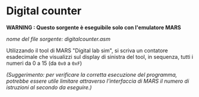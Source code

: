 # Digital counter

**WARNING : Questo sorgente è eseguibile solo con l'emulatore MARS**

*nome del file sorgente: digitalcounter.asm*

Utilizzando il tool di MARS "Digital lab sim", si scriva un contatore esadecimale che visualizzi sul display di sinistra del tool, in sequenza, tutti i numeri da 0 a 15 (da `0x0` a `0xF`)

*(Suggerimento: per verificare la corretta esecuzione del programma, potrebbe essere utile limitare attraverso l’interfaccia di MARS il numero di istruzioni al secondo da eseguire.)*
